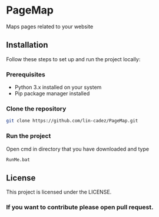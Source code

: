 # PageMap

Maps pages related to your website

## Installation

Follow these steps to set up and run the project locally:

### Prerequisites

- Python 3.x installed on your system
- Pip package manager installed

### Clone the repository

```bash
git clone https://github.com/lin-cadez/PageMap.git
```
### Run the project
Open cmd in directory that you have downloaded and type

```bash
RunMe.bat
```

## License

This project is licensed under the LICENSE.

### If you want to contribute please open pull request.

